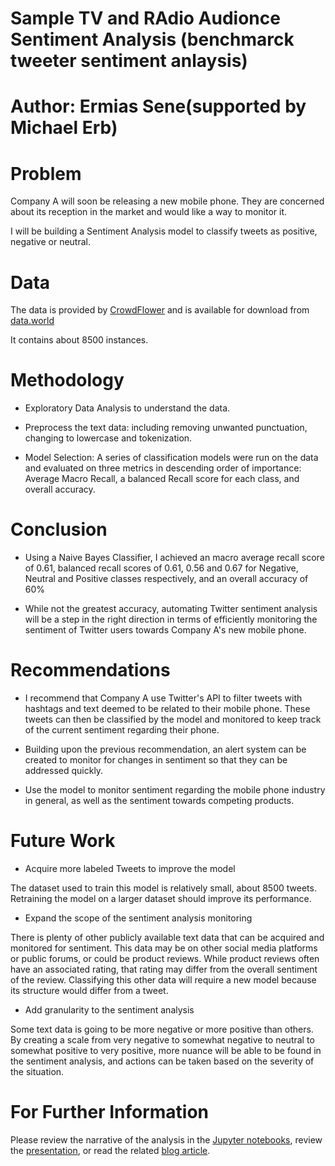 # Sample TV and RAdio Audionce Sentiment Analysis (benchmarck tweeter sentiment anlaysis)

# Author: Ermias Sene(supported by Michael Erb)

# Problem

Company A will soon be releasing a new mobile phone. They are concerned about its reception in the market and would like a way to monitor it.

I will be building a Sentiment Analysis model to classify tweets as positive, negative or neutral.

# Data

The data is provided by [CrowdFlower](https://data.world/crowdflower) and is available for download from [data.world](https://data.world/crowdflower/brands-and-product-emotions)

It contains about 8500 instances.

# Methodology

* Exploratory Data Analysis to understand the data.


* Preprocess the text data: including removing unwanted punctuation, changing to lowercase and tokenization.


* Model Selection: A series of classification models were run on the data and evaluated on three metrics in descending order of importance: Average Macro Recall, a balanced Recall score for each class, and overall accuracy.

# Conclusion

* Using a Naive Bayes Classifier, I achieved an macro average recall score of 0.61, balanced recall scores of 0.61, 0.56 and 0.67 for Negative, Neutral and Positive classes respectively, and an overall accuracy of 60%


* While not the greatest accuracy, automating Twitter sentiment analysis will be a step in the right direction in terms of efficiently monitoring the sentiment of Twitter users towards Company A's new mobile phone.

# Recommendations

* I recommend that Company A use Twitter's API to filter tweets with hashtags and text deemed to be related to their mobile phone. These tweets can then be classified by the model and monitored to keep track of the current sentiment regarding their phone.


* Building upon the previous recommendation, an alert system can be created to monitor for changes in sentiment so that they can be addressed quickly.


* Use the model to monitor sentiment regarding the mobile phone industry in general, as well as the sentiment towards competing products.

# Future Work

* Acquire more labeled Tweets to improve the model

The dataset used to train this model is relatively small, about 8500 tweets.  Retraining the model on a larger dataset should improve its performance.

* Expand the scope of the sentiment analysis monitoring

There is plenty of other publicly available text data that can be acquired and monitored for sentiment.  This data may be on other social media platforms or public forums, or could be product reviews. While product reviews often have an associated rating, that rating may differ from the overall sentiment of the review.  Classifying this other data will require a new model because its structure would differ from a tweet.

* Add granularity to the sentiment analysis

Some text data is going to be more negative or more positive than others.  By creating a scale from very negative to somewhat negative to neutral to somewhat positive to very positive, more nuance will be able to be found in the sentiment analysis, and actions can be taken based on the severity of the situation.

# For Further Information

Please review the narrative of the analysis in the [Jupyter notebooks](01_project_summary.ipynb), review the [presentation](https://github.com/merb92/Twitter-Sentiment-Analysis/blob/master/Twitter%20Sentiment%20Analysis%20Presentation.pdf), or read the related [blog article](https://medium.com/analytics-vidhya/pre-processing-tweets-for-sentiment-analysis-a74deda9993e).
